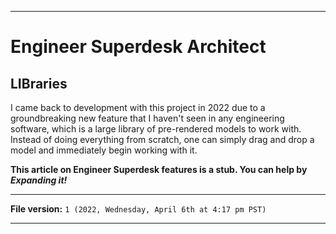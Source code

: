 
***

# Engineer Superdesk Architect

## LIBraries

I came back to development with this project in 2022 due to a groundbreaking new feature that I haven't seen in any engineering software, which is a large library of pre-rendered models to work with. Instead of doing everything from scratch, one can simply drag and drop a model and immediately begin working with it.

**This article on Engineer Superdesk features is a stub. You can help by _Expanding it!_**

***

**File version:** `1 (2022, Wednesday, April 6th at 4:17 pm PST)`

***
